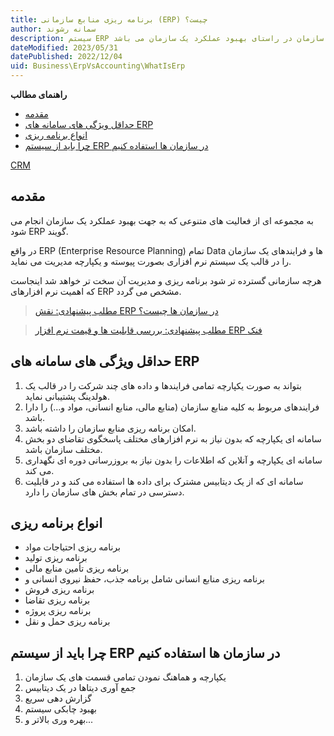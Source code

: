 ```yaml
---
title: برنامه ریزی منابع سازمانی (ERP) چیست؟
author: سمانه رشوند  
description: سیستم ERP جهت یکپارچه و هماهنگ نمودن تمامی قسمت های یک سازمان در راستای بهبود عملکرد یک سازمان می باشد.
dateModified: 2023/05/31 
datePublished: 2022/12/04
uid: Business\ErpVsAccounting\WhatIsErp
---
```

**راهنمای مطالب**
- [مقدمه](#مقدمه)
- [حداقل ویژگی های سامانه های ERP](#حداقل-ویژگی-های-سامانه-های-erp)
- [انواع برنامه ریزی](#انواع-برنامه-ریزی)
- [چرا باید از سیستم ERP در سازمان ها استفاده کنیم](#چرا-باید-از-سیستم-erp-در-سازمان-ها-استفاده-کنیم)

<a href="https://www.hooshkar.com/Wiki/Business/WhatIsCrm" target="_blank">CRM</a> 


## مقدمه
به مجموعه ای از فعالیت های متنوعی که به جهت بهبود عملکرد یک سازمان انجام می شود ERP گویند. 

در واقع ERP (Enterprise Resource Planning) تمام Data ها و فرایندهای یک سازمان را در قالب یک سیستم نرم افزاری بصورت پیوسته و یکپارچه مدیریت می نماید. 

هرچه سازمانی گسترده تر شود برنامه ریزی و مدیریت آن سخت تر خواهد شد اینجاست که اهمیت نرم افزارهای ERP مشخص می گردد.

> [مطلب پیشنهادی: نقش ERP در سازمان ها چیست؟](https://www.hooshkar.com/Wiki/Business/ERPRoleInOrganizations)

> [مطلب پیشنهادی: بررسی قابلیت ها و قیمت نرم افزار ERP فنک](https://www.hooshkar.com/Software/Fennec)


## حداقل ویژگی های سامانه های ERP

1.	بتواند به صورت یکپارچه تمامی فرایندها و داده‌ های چند شرکت را در قالب یک هولدینگ پشتیبانی نماید.
2.	فرایندهای مربوط به کلیه منابع سازمان (منابع مالی، منابع انسانی، مواد و...) را دارا باشد.
3.	امکان برنامه ‌ریزی منابع سازمان را داشته باشد.
4.	سامانه ای یکپارچه که بدون نیاز به نرم افزارهای مختلف پاسخگوی تقاضای دو بخش مختلف سازمان باشد.
5.	سامانه ای یکپارچه و آنلاین که اطلاعات را بدون نیاز به بروزرسانی دوره ای نگهداری می کند.
6.	سامانه ای که از یک دیتابیس مشترک برای داده ها استفاده می کند و در قابلیت دسترسی در تمام بخش های سازمان را دارد.

## انواع برنامه ریزی

* برنامه ‌ریزی احتیاجات مواد
* برنامه ‌ریزی تولید
* برنامه ‌ریزی تأمین منابع مالی
* برنامه ‌ریزی منابع انسانی شامل برنامه جذب، حفظ نیروی انسانی و
* برنامه‌ ریزی فروش
* برنامه ‌ریزی تقاضا
* برنامه‌ ریزی پروژه
* برنامه ‌ریزی حمل و نقل


## چرا باید از سیستم ERP در سازمان ها استفاده کنیم

1.	یکپارچه و هماهنگ نمودن تمامی قسمت های یک سازمان 
2.	جمع آوری دیتاها در یک دیتابیس
3.	گزارش دهی سریع
4.	بهبود چابکی سیستم
5.	بهره وری بالاتر و...



[مقدمه]: #مقدمه
[حداقل ویژگی های سامانه های ERP]: #حداقل-ویژگی-های-سامانه-های-erp
[انواع برنامه ریزی]: #انواع-برنامه-ریزی
[چرا باید از سیستم ERP در سازمان ها استفاده کنیم]: #چرا-باید-از-سیستم-erp-در-سازمان-ها-استفاده-کنیم